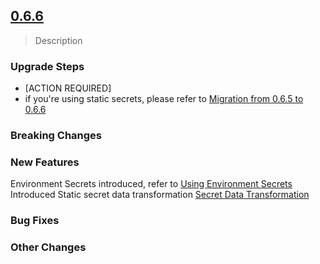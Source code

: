 ## [0.6.6](https://github.com/yiluhub/common-chart/compare/yilu-common-0.6.5...yilu-common-0.6.6) 

> Description

### Upgrade Steps
* [ACTION REQUIRED]
* if you're using static secrets, please refer to [Migration from 0.6.5 to 0.6.6](README.md#migration-from-065-to-066)

### Breaking Changes

### New Features
Environment Secrets introduced, refer to [Using Environment Secrets](README.md#using-environment-secrets)
Introduced Static secret data transformation [Secret Data Transformation](https://developer.hashicorp.com/vault/docs/platform/k8s/vso/secret-transformation)
### Bug Fixes

### Other Changes

